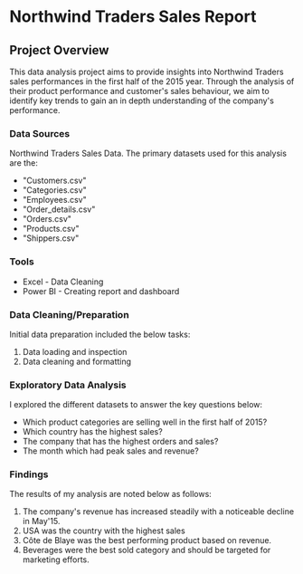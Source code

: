 # Northwind Traders Sales Report

## Project Overview

This data analysis project aims to provide insights into Northwind Traders sales performances in the first half of the 2015 year. Through the analysis of their product performance and customer's sales behaviour, we aim to identify key trends to gain an in depth understanding of the company's performance.

### Data Sources

Northwind Traders Sales Data. The primary datasets used for this analysis are the:
- "Customers.csv"
- "Categories.csv"
- "Employees.csv"
- "Order_details.csv"
- "Orders.csv"
- "Products.csv"
- "Shippers.csv"

### Tools

- Excel - Data Cleaning
- Power BI - Creating report and dashboard

### Data Cleaning/Preparation

Initial data preparation included the below tasks:

1. Data loading and inspection
2. Data cleaning and formatting

### Exploratory Data Analysis

I explored the different datasets to answer the key questions below:

- Which product categories are selling well in the first half of 2015?
- Which country has the highest sales?
- The company that has the highest orders and sales?
- The month which had peak sales and revenue?

### Findings

The results of my analysis are noted below as follows:
1. The company's revenue has increased steadily with a noticeable decline in May'15.
2. USA was the country with the highest sales
3. Côte de Blaye was the best performing product based on revenue.
4. Beverages were the best sold category and should be targeted for marketing efforts.





